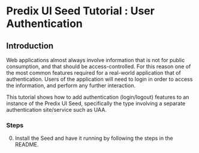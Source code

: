 # Predix UI Seed Tutorial : User Authentication

## Introduction
Web applications almost always involve information that is not for public consumption, and that should be access-controlled.  For this reason one of the most common features required for a real-world application that of authentication.  Users of the application will need to login in order to access the information, and perform any further interaction.

This tutorial shows how to add authentication (login/logout) features to an instance of the Predix UI Seed, specifically the type involving a separate authentication site/service such as UAA.

### Steps

0. Install the Seed and have it running by following the steps in the README.
